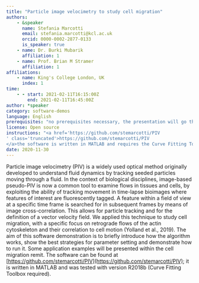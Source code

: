 ```yaml
---
title: "Particle image velocimetry to study cell migration"
authors:
    - &speaker
      name: Stefania Marcotti
      email: stefania.marcotti@kcl.ac.uk
      orcid: 0000-0002-2877-0133
      is_speaker: true
    - name: Dr. Burki Mubarik
      affiliation: 1
    - name: Prof. Brian M Stramer
      affiliation: 1
affiliations:
    - name: King's College London, UK
      index: 1
time:
    - - start: 2021-02-11T16:15:00Z
        end: 2021-02-11T16:45:00Z
author: *speaker
category: software-demos
language: English
prerequisites: "no prerequisites necessary, the presentation will go through some basic theory at the beginning"
license: Open source
instructions: "<a href='https://github.com/stemarcotti/PIV
' class='truncated'>https://github.com/stemarcotti/PIV
</a>the software is written in MATLAB and requires the Curve Fitting Toolbox. Unfortunately, MATLAB requires a personal or institutional license."
date: 2020-11-30
---
```

Particle image velocimetry (PIV) is a widely used optical method originally developed to understand fluid dynamics by tracking seeded particles moving through a fluid. In the context of biological disciplines, image-based pseudo-PIV is now a common tool to examine flows in tissues and cells, by exploiting the ability of tracking movement in time-lapse bioimages where features of interest are fluorescently tagged. A feature within a field of view at a specific time frame is searched for in subsequent frames by means of image cross-correlation. This allows for particle tracking and for the definition of a vector velocity field. We applied this technique to study cell migration, with a specific focus on retrograde flows of the actin cytoskeleton and their correlation to cell motion (Yolland et al., 2019). The aim of this software demonstration is to briefly introduce how the algorithm works, show the best strategies for parameter setting and demonstrate how to run it. Some application examples will be presented within the cell migration remit. The software can be found at [https://github.com/stemarcotti/PIV](https://github.com/stemarcotti/PIV); it is written in MATLAB and was tested with version R2018b (Curve Fitting Toolbox required).
